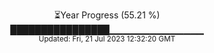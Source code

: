 <p align="center">
⏳Year Progress (55.21 %) <br>
████████████████▁▁▁▁▁▁▁▁▁▁▁▁▁▁ <br>
<sub>Updated: Fri, 21 Jul 2023 12:32:20 GMT</sub>
</p>


